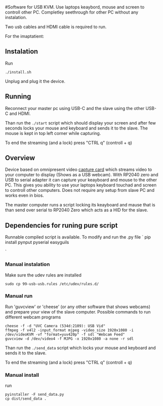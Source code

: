 #Software for USB KVM.
Use laptops keaybord, mouse and screen to controll other PC. 
Completley seethrough for other PC without any instalation.

Two usb cables and HDMI cable is required to run. 

For the imaptatient: 
## Instalation
Run 
```
./install.sh
```

Unplug and plug it the device.
## Running
Reconnect your master pc using USB-C and the slave using the other USB-C and HDMI.

Than run the `./start` script which should display your screen and after few seconds locks your mouse and keyboard and sends it to the slave. 
The mouse is kept in top left corner while capturing.


To end the streaming (and a lock) press "CTRL q" (controll + q)


## Overview
Device based on omnipresent video [capture card](https://www.levnoshop.cz/nabijecky-a-adaptery/adapter-usb-hdmi-pro-video-snimani/) which streams video to your computer to display (Shows as a USB webcam).
With RP2040 zero and USB to serial adapter it can capture your keayboard and mouse to the other PC.
This gives you ability to use your laptops keyboard touchad and screen to controll other computers. 
Does not require any setup from slave PC and works even in bios. 

The master computer runs a script locking its keayboard and mause that is than send over serial to RP2040 Zero which acts as a HID for the slave. 

## Dependencies for runing pure script
Runnable compiled script is available. 
To modify and run the .py file 
`
pip install pynput pyserial easyguils

`

### Manual instalation
Make sure the udev rules are installed 
```
sudo cp 99-usb-usb.rules /etc/udev/rules.d/
```

### Manual run
Run 'guvcview' or 'cheese' (or any other software that shows webcams) and prepare your view of the slave computer. 
Possible  commands to run different webcam programs
```
cheese -f -d "UVC Camera (534d:2109): USB Vid" 
ffmpeg -f v4l2 -input_format mjpeg -video_size 1920x1080 -i /dev/videoKVM -vf "format=yuv420p" -f sdl "Webcam Feed"
guvcview -d /dev/video4 -f MJPG -x 1920x1080 -a none -r sdl 
```

Than run the `./send_data` script which locks your mouse and keyboard and sends it to the slave. 

To end the streaming (and a lock) press "CTRL q" (controll + q)

### Manual install 
run 
```
pyinstaller -F send_data.py
cp dist/send_data .

```
